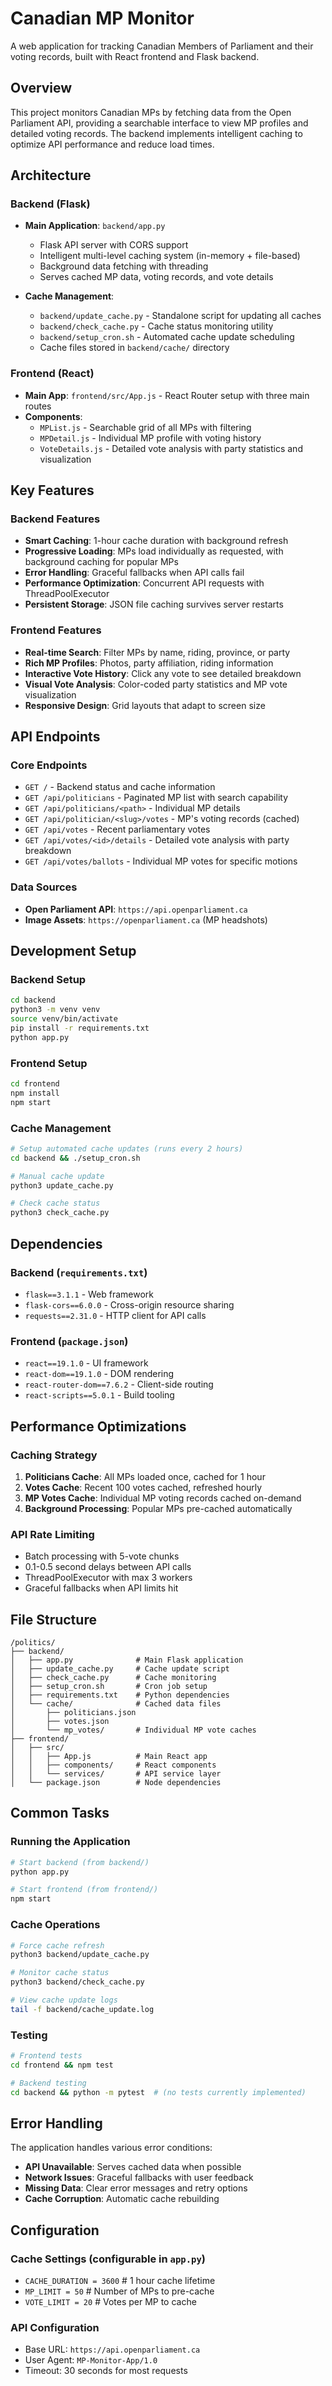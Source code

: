 # Canadian MP Monitor

A web application for tracking Canadian Members of Parliament and their voting records, built with React frontend and Flask backend.

## Overview

This project monitors Canadian MPs by fetching data from the Open Parliament API, providing a searchable interface to view MP profiles and detailed voting records. The backend implements intelligent caching to optimize API performance and reduce load times.

## Architecture

### Backend (Flask)
- **Main Application**: `backend/app.py`
  - Flask API server with CORS support
  - Intelligent multi-level caching system (in-memory + file-based)
  - Background data fetching with threading
  - Serves cached MP data, voting records, and vote details

- **Cache Management**: 
  - `backend/update_cache.py` - Standalone script for updating all caches
  - `backend/check_cache.py` - Cache status monitoring utility
  - `backend/setup_cron.sh` - Automated cache update scheduling
  - Cache files stored in `backend/cache/` directory

### Frontend (React)
- **Main App**: `frontend/src/App.js` - React Router setup with three main routes
- **Components**:
  - `MPList.js` - Searchable grid of all MPs with filtering
  - `MPDetail.js` - Individual MP profile with voting history
  - `VoteDetails.js` - Detailed vote analysis with party statistics and visualization

## Key Features

### Backend Features
- **Smart Caching**: 1-hour cache duration with background refresh
- **Progressive Loading**: MPs load individually as requested, with background caching for popular MPs
- **Error Handling**: Graceful fallbacks when API calls fail
- **Performance Optimization**: Concurrent API requests with ThreadPoolExecutor
- **Persistent Storage**: JSON file caching survives server restarts

### Frontend Features
- **Real-time Search**: Filter MPs by name, riding, province, or party
- **Rich MP Profiles**: Photos, party affiliation, riding information
- **Interactive Vote History**: Click any vote to see detailed breakdown
- **Visual Vote Analysis**: Color-coded party statistics and MP vote visualization
- **Responsive Design**: Grid layouts that adapt to screen size

## API Endpoints

### Core Endpoints
- `GET /` - Backend status and cache information
- `GET /api/politicians` - Paginated MP list with search capability
- `GET /api/politicians/<path>` - Individual MP details
- `GET /api/politician/<slug>/votes` - MP's voting records (cached)
- `GET /api/votes` - Recent parliamentary votes
- `GET /api/votes/<id>/details` - Detailed vote analysis with party breakdown
- `GET /api/votes/ballots` - Individual MP votes for specific motions

### Data Sources
- **Open Parliament API**: `https://api.openparliament.ca`
- **Image Assets**: `https://openparliament.ca` (MP headshots)

## Development Setup

### Backend Setup
```bash
cd backend
python3 -m venv venv
source venv/bin/activate
pip install -r requirements.txt
python app.py
```

### Frontend Setup
```bash
cd frontend
npm install
npm start
```

### Cache Management
```bash
# Setup automated cache updates (runs every 2 hours)
cd backend && ./setup_cron.sh

# Manual cache update
python3 update_cache.py

# Check cache status
python3 check_cache.py
```

## Dependencies

### Backend (`requirements.txt`)
- `flask==3.1.1` - Web framework
- `flask-cors==6.0.0` - Cross-origin resource sharing
- `requests==2.31.0` - HTTP client for API calls

### Frontend (`package.json`)
- `react==19.1.0` - UI framework
- `react-dom==19.1.0` - DOM rendering
- `react-router-dom==7.6.2` - Client-side routing
- `react-scripts==5.0.1` - Build tooling

## Performance Optimizations

### Caching Strategy
1. **Politicians Cache**: All MPs loaded once, cached for 1 hour
2. **Votes Cache**: Recent 100 votes cached, refreshed hourly  
3. **MP Votes Cache**: Individual MP voting records cached on-demand
4. **Background Processing**: Popular MPs pre-cached automatically

### API Rate Limiting
- Batch processing with 5-vote chunks
- 0.1-0.5 second delays between API calls
- ThreadPoolExecutor with max 3 workers
- Graceful fallbacks when API limits hit

## File Structure

```
/politics/
├── backend/
│   ├── app.py              # Main Flask application
│   ├── update_cache.py     # Cache update script
│   ├── check_cache.py      # Cache monitoring
│   ├── setup_cron.sh       # Cron job setup
│   ├── requirements.txt    # Python dependencies
│   └── cache/              # Cached data files
│       ├── politicians.json
│       ├── votes.json
│       └── mp_votes/       # Individual MP vote caches
├── frontend/
│   ├── src/
│   │   ├── App.js          # Main React app
│   │   ├── components/     # React components
│   │   └── services/       # API service layer
│   └── package.json        # Node dependencies
```

## Common Tasks

### Running the Application
```bash
# Start backend (from backend/)
python app.py

# Start frontend (from frontend/) 
npm start
```

### Cache Operations
```bash
# Force cache refresh
python3 backend/update_cache.py

# Monitor cache status
python3 backend/check_cache.py

# View cache update logs
tail -f backend/cache_update.log
```

### Testing
```bash
# Frontend tests
cd frontend && npm test

# Backend testing
cd backend && python -m pytest  # (no tests currently implemented)
```

## Error Handling

The application handles various error conditions:
- **API Unavailable**: Serves cached data when possible
- **Network Issues**: Graceful fallbacks with user feedback
- **Missing Data**: Clear error messages and retry options
- **Cache Corruption**: Automatic cache rebuilding

## Configuration

### Cache Settings (configurable in `app.py`)
- `CACHE_DURATION = 3600` # 1 hour cache lifetime
- `MP_LIMIT = 50` # Number of MPs to pre-cache
- `VOTE_LIMIT = 20` # Votes per MP to cache

### API Configuration
- Base URL: `https://api.openparliament.ca`
- User Agent: `MP-Monitor-App/1.0`
- Timeout: 30 seconds for most requests